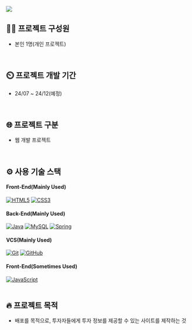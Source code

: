 <a href="https://github.com/Reality-out/spring-side-project1">
  <img src="https://capsule-render.vercel.app/api?type=waving&height=150&color=gradient&text=스프링%20사이드%20프로젝트&section=header&reversal=false&fontSize=40&fontAlignY=35&animation=fadeIn"/>
</a>
<br>

## 👨🏻 프로젝트 구성원
- 본인 1명(개인 프로젝트)
<br>

## ⏲️ 프로젝트 개발 기간
- 24/07 ~ 24/12(예정)
<br>

## 🌐 프로젝트 구분
- 웹 개발 프로젝트
<br>

## ⚙️ 사용 기술 스택
#### Front-End(Mainly Used)
[![HTML5](https://img.shields.io/badge/html5-E34F26?style=for-the-badge&logo=html5&logoColor=white)]()
[![CSS3](https://img.shields.io/badge/CSS3-1572B6?style=for-the-badge&logo=css3&logoColor=white)]()
<br>

#### Back-End(Mainly Used)
[![Java](https://img.shields.io/badge/Java-ED8B00?style=for-the-badge&logo=openjdk&logoColor=white)]()
[![MySQL](https://img.shields.io/badge/MySQL-00000F?style=for-the-badge&logo=mysql&logoColor=white)]()
[![Spring](https://img.shields.io/badge/Spring-6DB33F?style=for-the-badge&logo=Spring&logoColor=white)]()
<br>

#### VCS(Mainly Used)
[![Git](https://img.shields.io/badge/git-F05032?style=for-the-badge&logo=git&logoColor=white)]()
[![GitHub](https://img.shields.io/badge/github-181717?style=for-the-badge&logo=github&logoColor=white)]()
<br>

#### Front-End(Sometimes Used)
[![JavaScript](https://img.shields.io/badge/JavaScript-F7DF1E?style=for-the-badge&logo=JavaScript&logoColor=white)]()
<br>
<br>

## 🔥 프로젝트 목적
- 배포를 목적으로, 투자자들에게 투자 정보를 제공할 수 있는 사이트를 제작하는 것
